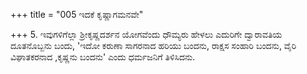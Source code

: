 +++
title = "005 ಇದಕೆ ಕೃಷ್ಣಾಗಮನವೇ"

+++
5. ಇವುಗಳಿಗೆಲ್ಲಾ ಶ್ರೀಕೃಷ್ಣದರ್ಶನ ಯೋಗವೆಂದು ಧೌಮ್ಯರು ಹೇಳಲು ಎದುರಿಗೇ ದ್ವಾರಾವತಿಯ ದೂತನೊಬ್ಬನು ಬಂದು, 'ಇದೋ ಕರುಣಾ ಸಾಗರನಾದ ಹರಿಯು ಬಂದನು, ರಾಕ್ಷಸ ಸಂಹಾರಿ ಬಂದನು, ವೈರಿ ವಿಘಾತಕರನಾದ ,ಕೃಷ್ಣನು  ಬಂದನು' ಎಂದು ಧರ್ಮಜನಿಗೆ ತಿಳಿಸಿದನು.